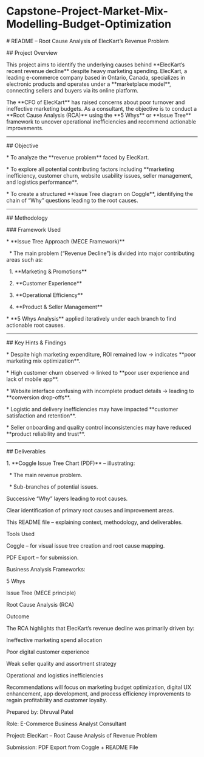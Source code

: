 # Capstone-Project-Market-Mix-Modelling-Budget-Optimization



\# README – Root Cause Analysis of ElecKart’s Revenue Problem



\## Project Overview



This project aims to identify the underlying causes behind \*\*ElecKart’s recent revenue decline\*\* despite heavy marketing spending. ElecKart, a leading e-commerce company based in Ontario, Canada, specializes in electronic products and operates under a \*\*marketplace model\*\*, connecting sellers and buyers via its online platform.



The \*\*CFO of ElecKart\*\* has raised concerns about poor turnover and ineffective marketing budgets. As a consultant, the objective is to conduct a \*\*Root Cause Analysis (RCA)\*\* using the \*\*5 Whys\*\* or \*\*Issue Tree\*\* framework to uncover operational inefficiencies and recommend actionable improvements.



---



\## Objective



\* To analyze the \*\*revenue problem\*\* faced by ElecKart.

\* To explore all potential contributing factors including \*\*marketing inefficiency, customer churn, website usability issues, seller management, and logistics performance\*\*.

\* To create a structured \*\*Issue Tree diagram on Coggle\*\*, identifying the chain of “Why” questions leading to the root causes.



---



\## Methodology



\### Framework Used



\* \*\*Issue Tree Approach (MECE Framework)\*\*



&nbsp; \* The main problem (“Revenue Decline”) is divided into major contributing areas such as:



&nbsp;   1. \*\*Marketing \& Promotions\*\*

&nbsp;   2. \*\*Customer Experience\*\*

&nbsp;   3. \*\*Operational Efficiency\*\*

&nbsp;   4. \*\*Product \& Seller Management\*\*



\* \*\*5 Whys Analysis\*\* applied iteratively under each branch to find actionable root causes.



---



\## Key Hints \& Findings



\* Despite high marketing expenditure, ROI remained low → indicates \*\*poor marketing mix optimization\*\*.

\* High customer churn observed → linked to \*\*poor user experience and lack of mobile app\*\*.

\* Website interface confusing with incomplete product details → leading to \*\*conversion drop-offs\*\*.

\* Logistic and delivery inefficiencies may have impacted \*\*customer satisfaction and retention\*\*.

\* Seller onboarding and quality control inconsistencies may have reduced \*\*product reliability and trust\*\*.



---



\## Deliverables



1\. \*\*Coggle Issue Tree Chart (PDF)\*\* – illustrating:



&nbsp;  \* The main revenue problem.

&nbsp;  \* Sub-branches of potential issues.

Successive “Why” layers leading to root causes.

Clear identification of primary root causes and improvement areas.



This README file – explaining context, methodology, and deliverables.



Tools Used

Coggle – for visual issue tree creation and root cause mapping.

PDF Export – for submission.

Business Analysis Frameworks:

5 Whys

Issue Tree (MECE principle)

Root Cause Analysis (RCA)

Outcome



The RCA highlights that ElecKart’s revenue decline was primarily driven by:



Ineffective marketing spend allocation

Poor digital customer experience

Weak seller quality and assortment strategy

Operational and logistics inefficiencies



Recommendations will focus on marketing budget optimization, digital UX enhancement, app development, and process efficiency improvements to regain profitability and customer loyalty.



Prepared by: Dhruval Patel

Role: E-Commerce Business Analyst Consultant

Project: ElecKart – Root Cause Analysis of Revenue Problem

Submission: PDF Export from Coggle + README File



